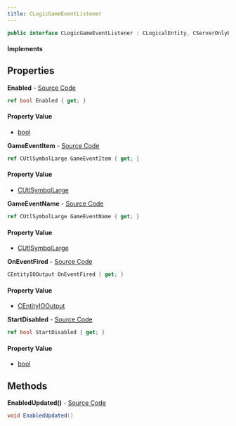 ```yaml
---
title: CLogicGameEventListener
---
```


```csharp
public interface CLogicGameEventListener : CLogicalEntity, CServerOnlyEntity, CBaseEntity, CEntityInstance, ISchemaClass<CEntityInstance>, ISchemaClass<CBaseEntity>, ISchemaClass<CServerOnlyEntity>, ISchemaClass<CLogicalEntity>, ISchemaClass<CLogicGameEventListener>, ISchemaField, ISchemaClass, INativeHandle
```

#### Implements

## Properties

**Enabled** - [Source Code](https://github.com/swiftly-solution/swiftlys2/blob/master/managed/src/SwiftlyS2.Generated/Schemas/Interfaces/CLogicGameEventListener.cs#L22)

```csharp
ref bool Enabled { get; }
```

#### Property Value

- [bool](https://learn.microsoft.com/dotnet/api/system.boolean)

**GameEventItem** - [Source Code](https://github.com/swiftly-solution/swiftlys2/blob/master/managed/src/SwiftlyS2.Generated/Schemas/Interfaces/CLogicGameEventListener.cs#L20)

```csharp
ref CUtlSymbolLarge GameEventItem { get; }
```

#### Property Value

- [CUtlSymbolLarge](/docs/api/shared/natives/cutlsymbollarge)

**GameEventName** - [Source Code](https://github.com/swiftly-solution/swiftlys2/blob/master/managed/src/SwiftlyS2.Generated/Schemas/Interfaces/CLogicGameEventListener.cs#L18)

```csharp
ref CUtlSymbolLarge GameEventName { get; }
```

#### Property Value

- [CUtlSymbolLarge](/docs/api/shared/natives/cutlsymbollarge)

**OnEventFired** - [Source Code](https://github.com/swiftly-solution/swiftlys2/blob/master/managed/src/SwiftlyS2.Generated/Schemas/Interfaces/CLogicGameEventListener.cs#L16)

```csharp
CEntityIOOutput OnEventFired { get; }
```

#### Property Value

- [CEntityIOOutput](/docs/api/shared/schemadefinitions/centityiooutput)

**StartDisabled** - [Source Code](https://github.com/swiftly-solution/swiftlys2/blob/master/managed/src/SwiftlyS2.Generated/Schemas/Interfaces/CLogicGameEventListener.cs#L24)

```csharp
ref bool StartDisabled { get; }
```

#### Property Value

- [bool](https://learn.microsoft.com/dotnet/api/system.boolean)

## Methods

**EnabledUpdated()** - [Source Code](https://github.com/swiftly-solution/swiftlys2/blob/master/managed/src/SwiftlyS2.Generated/Schemas/Interfaces/CLogicGameEventListener.cs#L26)

```csharp
void EnabledUpdated()
```

